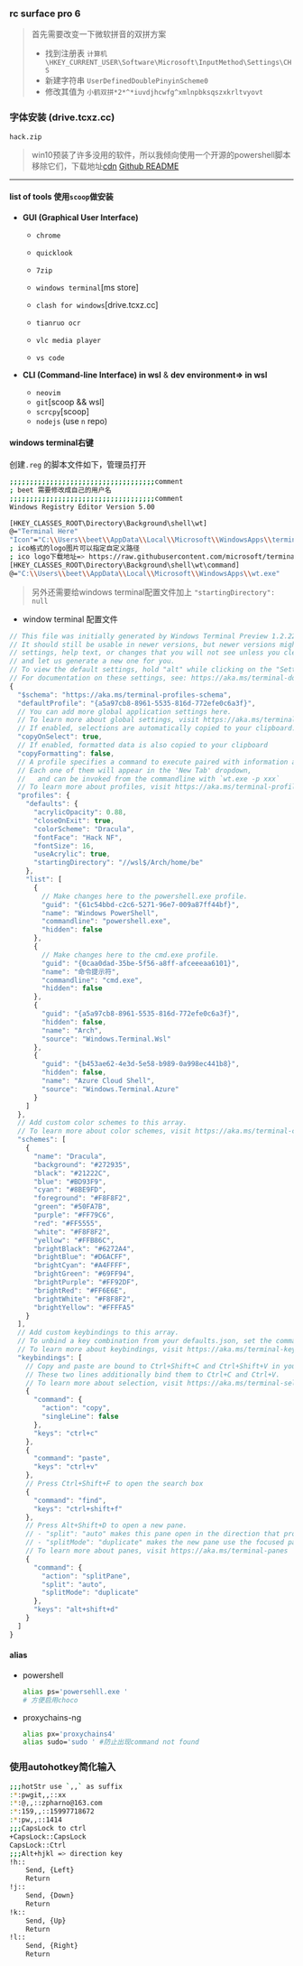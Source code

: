 ### rc surface pro 6
> 首先需要改变一下微软拼音的双拼方案
> - 找到注册表 `计算机\HKEY_CURRENT_USER\Software\Microsoft\InputMethod\Settings\CHS`
> - 新建字符串 `UserDefinedDoublePinyinScheme0`
> - 修改其值为 `小鹤双拼*2*^*iuvdjhcwfg^xmlnpbksqszxkrltvyovt`

### 字体安装 (drive.tcxz.cc)

`hack.zip`

> win10预装了许多没用的软件，所以我倾向使用一个开源的powershell脚本移除它们，下载地址[cdn](https://cdn.jsdelivr.com/gh/Sycnex/Windows10Debloater/Windows10SysPrepDebloater.ps1)
[Github README](https://github.com/Sycnex/Windows10Debloater)
---
#### list of tools 使用`scoop`做安装

- **GUI (Graphical User Interface)**

  - `chrome`

  - `quicklook`
  
  - `7zip`

  - `windows terminal`[ms store]

  - `clash for windows`[drive.tcxz.cc]

  - `tianruo ocr`

  - `vlc media player`

  - `vs code`
    
- **CLI (Command-line Interface) in wsl** & **dev environment=> in wsl** 

  - `neovim`
  - `git`[scoop && wsl]
  - `scrcpy`[scoop]
  - `nodejs` (use `n` repo) 



#### windows terminal右键

创建`.reg` 的脚本文件如下，管理员打开

```bash
;;;;;;;;;;;;;;;;;;;;;;;;;;;;;;;;;;;;comment 
; beet 需要修改成自己的用户名
;;;;;;;;;;;;;;;;;;;;;;;;;;;;;;;;;;;;comment
Windows Registry Editor Version 5.00

[HKEY_CLASSES_ROOT\Directory\Background\shell\wt]
@="Terminal Here"
"Icon"="C:\\Users\\beet\\AppData\\Local\\Microsoft\\WindowsApps\\terminal.ico"
; ico格式的logo图片可以指定自定义路径
; ico logo下载地址=> https://raw.githubusercontent.com/microsoft/terminal/master/res/terminal.ico
[HKEY_CLASSES_ROOT\Directory\Background\shell\wt\command]
@="C:\\Users\\beet\\AppData\\Local\\Microsoft\\WindowsApps\\wt.exe"
```
> 另外还需要给windows terminal配置文件加上 `"startingDirectory": null`

- window terminal 配置文件

```js
// This file was initially generated by Windows Terminal Preview 1.2.2234.0
// It should still be usable in newer versions, but newer versions might have additional
// settings, help text, or changes that you will not see unless you clear this file
// and let us generate a new one for you.
// To view the default settings, hold "alt" while clicking on the "Settings" button.
// For documentation on these settings, see: https://aka.ms/terminal-documentation
{
  "$schema": "https://aka.ms/terminal-profiles-schema",
  "defaultProfile": "{a5a97cb8-8961-5535-816d-772efe0c6a3f}",
  // You can add more global application settings here.
  // To learn more about global settings, visit https://aka.ms/terminal-global-settings
  // If enabled, selections are automatically copied to your clipboard.
  "copyOnSelect": true,
  // If enabled, formatted data is also copied to your clipboard
  "copyFormatting": false,
  // A profile specifies a command to execute paired with information about how it should look and feel.
  // Each one of them will appear in the 'New Tab' dropdown,
  //   and can be invoked from the commandline with `wt.exe -p xxx`
  // To learn more about profiles, visit https://aka.ms/terminal-profile-settings
  "profiles": {
    "defaults": {
      "acrylicOpacity": 0.88,
      "closeOnExit": true,
      "colorScheme": "Dracula",
      "fontFace": "Hack NF",
      "fontSize": 16,
      "useAcrylic": true,
      "startingDirectory": "//wsl$/Arch/home/be"
    },
    "list": [
      {
        // Make changes here to the powershell.exe profile.
        "guid": "{61c54bbd-c2c6-5271-96e7-009a87ff44bf}",
        "name": "Windows PowerShell",
        "commandline": "powershell.exe",
        "hidden": false
      },
      {
        // Make changes here to the cmd.exe profile.
        "guid": "{0caa0dad-35be-5f56-a8ff-afceeeaa6101}",
        "name": "命令提示符",
        "commandline": "cmd.exe",
        "hidden": false
      },
      {
        "guid": "{a5a97cb8-8961-5535-816d-772efe0c6a3f}",
        "hidden": false,
        "name": "Arch",
        "source": "Windows.Terminal.Wsl"
      },
      {
        "guid": "{b453ae62-4e3d-5e58-b989-0a998ec441b8}",
        "hidden": false,
        "name": "Azure Cloud Shell",
        "source": "Windows.Terminal.Azure"
      }
    ]
  },
  // Add custom color schemes to this array.
  // To learn more about color schemes, visit https://aka.ms/terminal-color-schemes
  "schemes": [
    {
      "name": "Dracula",
      "background": "#272935",
      "black": "#21222C",
      "blue": "#BD93F9",
      "cyan": "#8BE9FD",
      "foreground": "#F8F8F2",
      "green": "#50FA7B",
      "purple": "#FF79C6",
      "red": "#FF5555",
      "white": "#F8F8F2",
      "yellow": "#FFB86C",
      "brightBlack": "#6272A4",
      "brightBlue": "#D6ACFF",
      "brightCyan": "#A4FFFF",
      "brightGreen": "#69FF94",
      "brightPurple": "#FF92DF",
      "brightRed": "#FF6E6E",
      "brightWhite": "#F8F8F2",
      "brightYellow": "#FFFFA5"
    }
  ],
  // Add custom keybindings to this array.
  // To unbind a key combination from your defaults.json, set the command to "unbound".
  // To learn more about keybindings, visit https://aka.ms/terminal-keybindings
  "keybindings": [
    // Copy and paste are bound to Ctrl+Shift+C and Ctrl+Shift+V in your defaults.json.
    // These two lines additionally bind them to Ctrl+C and Ctrl+V.
    // To learn more about selection, visit https://aka.ms/terminal-selection
    {
      "command": {
        "action": "copy",
        "singleLine": false
      },
      "keys": "ctrl+c"
    },
    {
      "command": "paste",
      "keys": "ctrl+v"
    },
    // Press Ctrl+Shift+F to open the search box
    {
      "command": "find",
      "keys": "ctrl+shift+f"
    },
    // Press Alt+Shift+D to open a new pane.
    // - "split": "auto" makes this pane open in the direction that provides the most surface area.
    // - "splitMode": "duplicate" makes the new pane use the focused pane's profile.
    // To learn more about panes, visit https://aka.ms/terminal-panes
    {
      "command": {
        "action": "splitPane",
        "split": "auto",
        "splitMode": "duplicate"
      },
      "keys": "alt+shift+d"
    }
  ]
}

```
#### alias

- powershell 
  ```bash
  alias ps='powersehll.exe '
  # 方便启用choco
  ```
- proxychains-ng
  ```bash
  alias px='proxychains4'
  alias sudo='sudo ' #防止出现command not found
  ```
### 使用autohotkey简化输入
```bash
;;;hotStr use `,,` as suffix
:*:pwgit,,::xx
:*:@,,::zpharno@163.com
:*:159,,::15997718672
:*:pw,,::1414
;;;CapsLock to ctrl
+CapsLock::CapsLock
CapsLock::Ctrl
;;;Alt+hjkl => direction key
!h::
    Send, {Left}
    Return
!j::
    Send, {Down}
    Return
!k::
    Send, {Up}
    Return
!l::
    Send, {Right}
    Return
```

